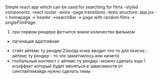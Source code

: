 Simple react app which can be used for searching for films
-styled components
-react router
-axios
-page transitions
-tests
structure:
app.jsx -> homepage -> header ->searchBar
-> page with random films
-> singleFilmPage

1. при первом рендере фетчится энное количество фильмом

- пагинация адаптивная

* стэйт айтемс ту рендер
  2)когда юзер вводит что-то для поиска - айтемс ту рендер - то что заматчилось или ничего)
* глобальный контекст с айтемс ту рендер
  -можно сделать еще 1 юзэффект который будет меняться в зависимости от синглайтемайди
  нужно сделать темы
